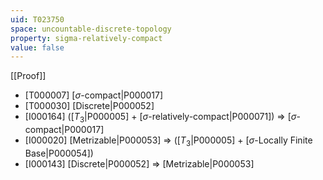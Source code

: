 ```yaml
---
uid: T023750
space: uncountable-discrete-topology
property: sigma-relatively-compact
value: false
---
```

[[Proof]]

* [T000007] [$\sigma$-compact|P000017]
* [T000030] [Discrete|P000052]
* [I000164] ([$T_3$|P000005] + [$\sigma$-relatively-compact|P000071]) => [$\sigma$-compact|P000017]
* [I000020] [Metrizable|P000053] => ([$T_3$|P000005] + [$\sigma$-Locally Finite Base|P000054])
* [I000143] [Discrete|P000052] => [Metrizable|P000053]

